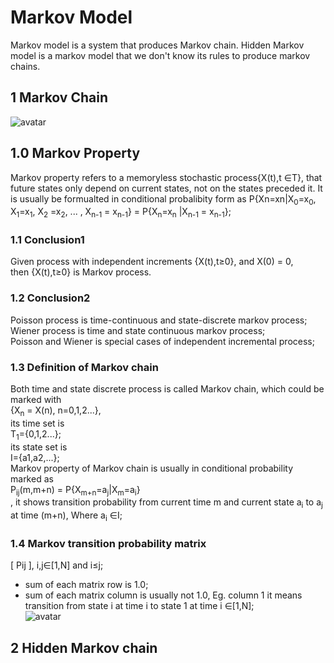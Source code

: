 # Markov Model  
Markov model is a system that produces Markov chain. Hidden Markov model is a markov model that we don't know its rules to produce markov chains.
## 1 Markov Chain  
![avatar](https://upload.wikimedia.org/wikipedia/commons/thumb/2/2b/Markovkate_01.svg/220px-Markovkate_01.svg.png)
## 1.0 Markov Property
Markov property refers to a memoryless stochastic process{X(t),t ∈T}, 
that future states only depend on current states, not on the states preceded it. 
It is usually be formualted in conditional probalibity form as 
P{Xn=xn|X<sub>0</sub>=x<sub>0</sub>, X<sub>1</sub>=x<sub>1</sub>, X<sub>2</sub>
=x<sub>2</sub>, ... , X<sub>n-1</sub> = x<sub>n-1</sub>} = P{X<sub>n</sub>=x<sub>n</sub>
|X<sub>n-1</sub> = x<sub>n-1</sub>};

### 1.1 Conclusion1 
Given process with independent increments {X(t),t≥0}, and X(0) = 0,  
then {X(t),t≥0} is Markov process.
### 1.2 Conclusion2  
Poisson process is time-continuous and state-discrete markov process;  
Wiener process is time and state continuous markov process;  
Poisson and Wiener is special cases of independent incremental process;

### 1.3 Definition of Markov chain  
Both time and state discrete process is called Markov chain, which could be marked with  
{X<sub>n</sub> = X(n), n=0,1,2...},  
its time set is  
T<sub>1</sub>={0,1,2...};  
its state set is  
I={a1,a2,...};  
Markov property of Markov chain is usually in conditional probability marked as  
P<sub>ij</sub>(m,m+n) = P{X<sub>m+n</sub>=a<sub>j</sub>|X<sub>m</sub>=a<sub>i</sub>}  
, it shows transition probability from current time m and current state a<sub>i</sub> to a<sub>j</sub> at time (m+n), Where a<sub>i</sub> ∈I;  
### 1.4 Markov transition probability matrix  
[ Pij ], i,j∈[1,N] and i≤j;  
* sum of each matrix row is 1.0;   
* sum of each matrix column is usually not 1.0, Eg. column 1 it means transition from state i at time i to state 1 at time i ∈[1,N];  
![avatar](https://upload.wikimedia.org/wikipedia/en/thumb/3/35/Beanandteddy.jpg/220px-Beanandteddy.jpg)  
## 2 Hidden Markov chain  

